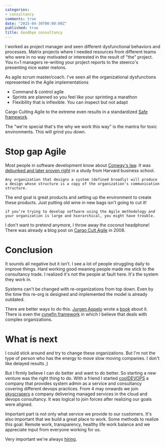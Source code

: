 ```yaml
---
categories:
- consultancy
comments: true
date: "2015-04-30T00:00:00Z"
published: true
title: Goodbye consultancy
---
```

I worked as project manager and  seen different dysfunctional behaviors and processes. Matrix projects where I needed resources from different teams who were in no way motivated or interested in the result of "the" project. You n+1 managers re-writing your project reports to the steerco's presenting nice water melons.

As agile scrum master/coach. I've seen all the organizational dysfunctions represented in the Agile implementations

* Command & control agile
* Sprints are planned so you feel like your sprinting a marathon
* Flexibility that is inflexible. You can inspect but not adapt

Cargo Culting Agile to the extreme even results in a standardized [Safe framework](http://www.scaledagileframework.com).

The "we're special that's the why we work this way" is the mantra for toxic environments. This will grind you down.

# Stop gap Agile

Most people in software development know about [Conway's law](http://en.wikipedia.org/wiki/Conway's_law). It was [debunked and later proven right](http://www.thoughtworks.com/insights/blog/demystifying-conways-law) in a study from Harvard business school.

    Any organization that designs a system (defined broadly) will produce a design whose structure is a copy of the organization's communication structure.

The end goal is great products and setting up the environment to create these products. Just putting old wine in new bags isn't going to cut it!

    if you’re trying to develop software using the Agile methodology and your organization is large and hierarchical, you might have trouble.

I don't want to pretend anymore, I throw away the coconut headphone! There was already a blog post on [Cargo Cult Agile](http://www.jamesshore.com/Blog/Cargo-Cult-Agile.html) in 2008.

# Conclusion

It sounds all negative but it isn't. I see a lot of people struggling daily to improve things. Hard working good meaning people made me stick to the consultancy trade. I realized it's not the people at fault here. It's the system they work in.

Systems can't be changed with re-organizations from top down. Even by the time this re-org is designed and implemented the model is already outdated. 

There are better ways to do this. [Jurgen Appelo](http://www.jurgenappelo.com) wrote a [book](http://www.management30.com) about it. There is even the [cynefin framework](http://en.wikipedia.org/wiki/Cynefin) in which I believe that deals with complex organizations.


# What is next 

I could stick around and try to change these organizations. But I'm not the type of person who has the energy to move slow moving companies. I don't like delayed results ;)

But I firmly believe I can do better and want to do better. So starting a new venture was the right thing to do. With a friend I started [coolDEVOPS](http://cooldevops.com) a company that provides system admin as a service and consultancy covering different devops practices. From 4 may onwards we join [skyscrapers](http://skyscrapers.eu) a company delivering managed services in the cloud and devops consultancy. It was logical to join forces after realizing our goals were aligned.

Important part is not only what service we provide to our customers. It's also important that we build a great place to work. Some methods to realize this goal: Remote work, transparency, healthy life work balance and we appreciate input from everyone working for us. 

Very important we're always [hiring](http://skyscrapers.eu/2014/10/23/were-hiring-again-looking-for-a-cloud-engineer/).

